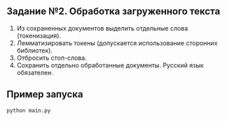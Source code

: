 
## Задание №2. Обработка загруженного текста
1. Из сохраненных документов выделить отдельные слова (токенизация).
2. Лемматизировать токены (допускается использование сторонних библиотек).
3. Отбросить стоп-слова.
4. Сохранить отдельно обработанные документы.
Русский язык обязателен.


## Пример запуска
```python main.py```
